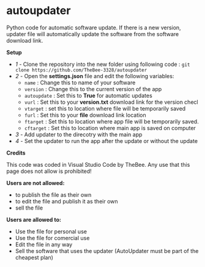 # autoupdater
Python code for automatic software update. If there is a new version, updater file will automatically update the software from the software download link.

**Setup**
- *1* - Clone the repository into the new folder using following code : `git clone https://github.com/TheBee-3328/autoupdater`
- *2* - Open the **settings.json** file and edit the following variables:
  - `name` : Change this to name of your software
  - `version` : Change this to the current version of the app
  - `autoupdate` : Set this to **True** for automatic updates
  - `vurl` : Set this to your **version.txt** download link for the version checl
  - `vtarget` : set this to location where file will be temporarily saved
  - `furl` : Set this to your **file** download link location
  - `ftarget` : Set this to location where app file will be temporarily saved.
  - `cftarget` : Set this to location where main app is saved on computer
- *3* - Add updater to the direcotry with the main app
- *4* - Set the updater to run the app after the update or without the update


**Credits**

This code was coded in Visual Studio Code by TheBee. Any use that this page does not allow is prohibited!

**Users are not allowed:**
- to publish the file as their own
- to edit the file and publish it as their own
- sell the file

**Users are allowed to:**
- Use the file for personal use
- Use the file for comercial use
- Edit the file in any way
- Sell the software that uses the updater (AutoUpdater must be part of the cheapest plan)
